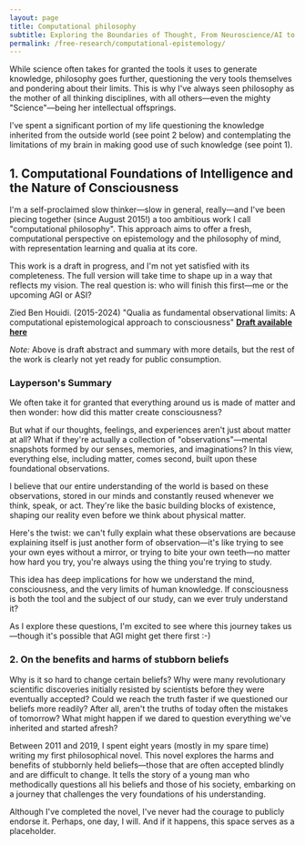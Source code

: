 ```yaml
---
layout: page
title: Computational philosophy
subtitle: Exploring the Boundaries of Thought, From Neuroscience/AI to Epistemology
permalink: /free-research/computational-epistemology/
---
```


While science often takes for granted the tools it uses to generate knowledge, philosophy goes further, questioning the very tools themselves and pondering about their limits. This is why I've always seen philosophy as the mother of all thinking disciplines, with all others—even the mighty "Science"—being her intellectual offsprings.

I've spent a significant portion of my life questioning the knowledge inherited from the outside world (see point 2 below) and contemplating the limitations of my brain in making good use of such knowledge (see point 1). 

## 1. Computational Foundations of Intelligence and the Nature of Consciousness

I'm a self-proclaimed slow thinker—slow in general, really—and I've been piecing together (since August 2015!) a too ambitious work I call "computational philosophy". This approach aims to offer a fresh, computational perspective on epistemology and the philosophy of mind, with representation learning and qualia at its core.

This work is a draft in progress, and I'm not yet satisfied with its completeness. The full version will take time to shape up in a way that reflects my vision. The real question is: who will finish this first—me or the upcoming AGI or ASI?

Zied Ben Houidi. (2015-2024) "Qualia as fundamental observational limits: A computational epistemological approach to consciousness"
[**Draft available here**](/assets/docs/the_qwenser.pdf)

*Note:* Above is draft abstract and summary with more details, but the rest of the work is clearly not yet ready for public consumption.

### Layperson's Summary

We often take it for granted that everything around us is made of matter and then wonder: how did this matter create consciousness?

But what if our thoughts, feelings, and experiences aren't just about matter at all? What if they're actually a collection of "observations"—mental snapshots formed by our senses, memories, and imaginations? In this view, everything else, including matter, comes second, built upon these foundational observations.

I believe that our entire understanding of the world is based on these observations, stored in our minds and constantly reused whenever we think, speak, or act. They're like the basic building blocks of existence, shaping our reality even before we think about physical matter.

Here's the twist: we can't fully explain what these observations are because explaining itself is just another form of observation—it's like trying to see your own eyes without a mirror, or trying to bite your own teeth—no matter how hard you try, you're always using the thing you're trying to study.

This idea has deep implications for how we understand the mind, consciousness, and the very limits of human knowledge. If consciousness is both the tool and the subject of our study, can we ever truly understand it?

As I explore these questions, I'm excited to see where this journey takes us—though it's possible that AGI might get there first :-)


### 2. On the benefits and harms of stubborn beliefs

Why is it so hard to change certain beliefs? Why were many revolutionary scientific discoveries initially resisted by scientists before they were eventually accepted? Could we reach the truth faster if we questioned our beliefs more readily? After all, aren't the truths of today often the mistakes of tomorrow? What might happen if we dared to question everything we've inherited and started afresh?

Between 2011 and 2019, I spent eight years (mostly in my spare time) writing my first philosophical novel. This novel explores the harms and benefits of stubbornly held beliefs—those that are often accepted blindly and are difficult to change. It tells the story of a young man who methodically questions all his beliefs and those of his society, embarking on a journey that challenges the very foundations of his understanding.

Although I've completed the novel, I've never had the courage to publicly endorse it. Perhaps, one day, I will. And if it happens, this space serves as a placeholder.
